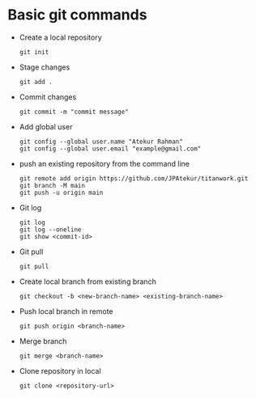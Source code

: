 # Basic git commands
* Create a local repository
	```
	git init
	```
* Stage changes
	```
	git add .
	```
* Commit changes
	```
	git commit -m "commit message"
	```
* Add global user
	```
	git config --global user.name "Atekur Rahman"
	git config --global user.email "example@gmail.com"
	```
* push an existing repository from the command line
	```
	git remote add origin https://github.com/JPAtekur/titanwork.git
	git branch -M main
	git push -u origin main
	```
* Git log
	```
	git log
	git log --oneline
	git show <commit-id>
	```
* Git pull
	```
	git pull
	```
* Create local branch from existing branch
	```
	git checkout -b <new-branch-name> <existing-branch-name>
	```
* Push local branch in remote
	```
	git push origin <branch-name>
	```
* Merge branch
	```
	git merge <branch-name>
	```
* Clone repository in local
	```
	git clone <repository-url>
	```
